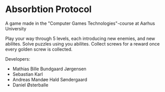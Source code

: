 # Absorbtion Protocol
A game made in the "Computer Games Technologies"-course at Aarhus University

Play your way through 5 levels, each introducing new enemies, and new abilites. 
Solve puzzles using you abilites. 
Collect screws for a reward once every golden screw is collected.

Developers:
- Mathias Bille Bundgaard Jørgensen
- Sebastian Karl
- Andreas Mandøe Hald Søndergaard
- Daniel Østerballe
